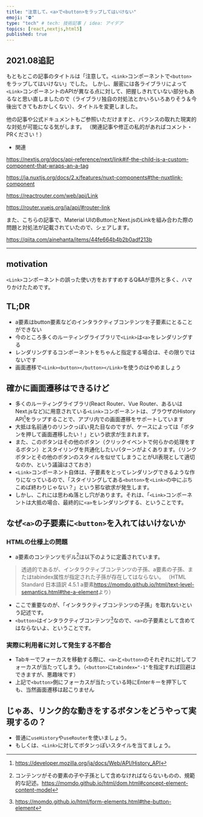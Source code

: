 ```yaml
---
title: "注意して。<a>で<button>をラップしてはいけない"
emoji: "⛔️"
type: "tech" # tech: 技術記事 / idea: アイデア
topics: [react,nextjs,html5]
published: true
---
```



## 2021.08追記

もともとこの記事のタイトルは「注意して。`<Link>`コンポーネントで`<button>`をラップしてはいけない」でした。
しかし、厳密には各ライブラリによって`<Link>`コンポーネントのAPIが異なる点に対して、把握しきれていない部分もあるなと思い直しましたので（ライブラリ独自の対処法とかいろいろありそう＆今後出てきてもおかしくない）、タイトルを変更しました。

他の記事や公式ドキュメントもご参照いただけますと、バランスの取れた現実的な対処が可能になる気がします。
（関連記事や修正の私的があればコメント・PRください！）

- 関連

https://nextjs.org/docs/api-reference/next/link#if-the-child-is-a-custom-component-that-wraps-an-a-tag

https://ja.nuxtjs.org/docs/2.x/features/nuxt-components#the-nuxtlink-component

https://reactrouter.com/web/api/Link

https://router.vuejs.org/ja/api/#router-link

また、こちらの記事で、Material UIのButtonとNext.jsのLinkを組み合わた際の問題と対処法が記載されていたので、シェアします。

https://qiita.com/ainehanta/items/44fe664b4b2b0adf213b


--- 

## motivation

`<Link>`コンポーネントの誤った使い方をおすすめするQ&Aが意外と多く、ハマりかけたためです。

## TL;DR

- a要素はbutton要素などのインタラクティブコンテンツを子要素にとることができない
- 今のところ多くのルーティングライブラリで`<Link>`は`<a>`をレンダリングする
 - レンダリングするコンポーネントをちゃんと指定する場合は、その限りではないです
- 画面遷移で`<Link><button></button></Link>`を使うのはやめましょう

## 確かに画面遷移はできるけど

- 多くのルーティングライブラリ(React Router、Vue Router、あるいはNext.jsなど)に用意されている`<Link>`コンポーネントは、ブラウザのHistory API[^1]をラップすることで、アプリ内での画面遷移をサポートしています
- 大抵は名前通りのリンクっぽい見た目なのですが、ケースによっては「ボタンを押して画面遷移したい！」という欲求が生まれます。
- また、このボタンはその他のボタン（クリックイベントで何らかの処理をするボタン）とスタイリングを共通化したいパターンがよくあります。（リンクボタンとその他のボタンのスタイルを似せてしまうことがUI表現として適切なのか、という議論はさておき）
- `<Link>`コンポーネント自体は、子要素をとってレンダリングできるような作りになっているので、「スタイリングしてある`<button>`を`<Link>`の中にぶちこめば終わりじゃない？」という邪な欲求が発生します。
- しかし、これには思わぬ落とし穴があります。それは、「`<Link>`コンポーネントは大抵の場合、最終的に`<a>`をレンダリングする、ということです。

## なぜ`<a>`の子要素に`<button>`を入れてはいけないか

### HTMLの仕様上の問題

- a要素のコンテンツモデル[^2]は以下のように定義されています。

> 透過的であるが、インタラクティブコンテンツの子孫、a要素の子孫、またはtabindex属性が指定された子孫が存在してはならない。
> （HTML Standard 日本語訳 4.5.1 a要素<https://momdo.github.io/html/text-level-semantics.html#the-a-element>より）

- ここで重要なのが、「インタラクティブコンテンツの子孫」を取れないという記述です。
- `<button>`はインタラクティブコンテンツ[^3]なので、`<a>`の子要素として含めてはならないよ、ということです。

### 実際に利用者に対して発生する不都合

- Tabキーでフォーカスを移動する際に、`<a>`と`<button>`のそれぞれに対してフォーカスが当たってしまう。（`<button>`に`tabindex="-1"`を指定すれば回避はできますが、悪趣味です）
- 上記で`<button>`側にフォーカスが当たっている時にEnterキーを押下しても、当然画面遷移は起こりません

## じゃあ、リンク的な動きをするボタンをどうやって実現するの？

- 普通に`useHistory`や`useRouter`を使いましょう。
- もしくは、`<Link>`に対してボタンっぽいスタイルを当てましょう。

[^1]: https://developer.mozilla.org/ja/docs/Web/API/History_API

[^2]: コンテンツがその要素の子や子孫として含めなければならないものの、規範的な記述。https://momdo.github.io/html/dom.html#concept-element-content-model

[^3]: https://momdo.github.io/html/form-elements.html#the-button-element
